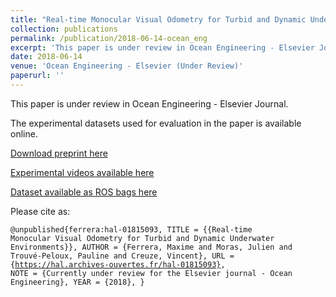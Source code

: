 ```yaml
---
title: "Real-time Monocular Visual Odometry for Turbid and Dynamic Underwater Environments"
collection: publications
permalink: /publication/2018-06-14-ocean_eng
excerpt: 'This paper is under review in Ocean Engineering - Elsevier Journal.  The experimental datasets used for evaluation in the paper is available online.'
date: 2018-06-14
venue: 'Ocean Engineering - Elsevier (Under Review)'
paperurl: ''
---
```


This paper is under review in Ocean Engineering - Elsevier Journal.  

The experimental datasets used for evaluation in the paper is available online.

[Download preprint here](https://hal.archives-ouvertes.fr/hal-01815093)

[Experimental videos available here](https://www.youtube.com/channel/UCFsvlI143Evf2F2sF5Hbxuw/playlists)

[Dataset available as ROS bags here](https://seafile.lirmm.fr/d/aa84057dc29a4af8ae4a/)

Please cite as:

<code>@unpublished{ferrera:hal-01815093,
  TITLE = {{Real-time Monocular Visual Odometry for Turbid and Dynamic Underwater Environments}},
  AUTHOR = {Ferrera, Maxime and Moras, Julien and Trouvé-Peloux, Pauline and Creuze, Vincent},
  URL = {https://hal.archives-ouvertes.fr/hal-01815093},
  NOTE = {Currently under review for the Elsevier journal - Ocean Engineering},
  YEAR = {2018},
}
</code>
